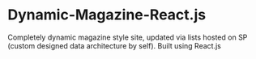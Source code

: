 # Dynamic-Magazine-React.js
Completely dynamic magazine style site, updated via lists hosted on SP (custom designed data architecture by self). Built using React.js
